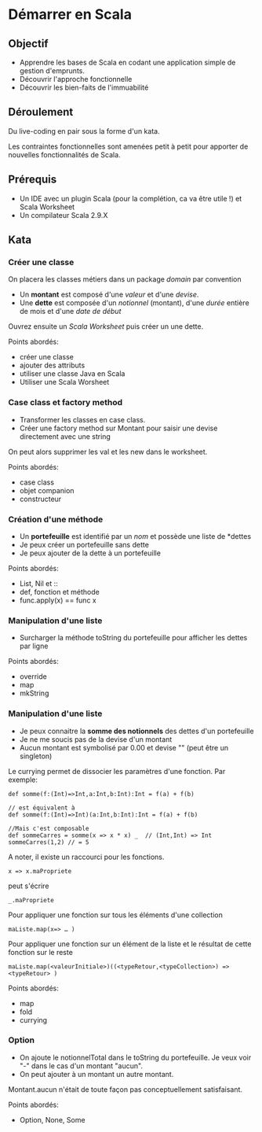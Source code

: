 # Démarrer en Scala
## Objectif
* Apprendre les bases de Scala en codant une application simple de gestion d'emprunts. 
* Découvrir l'approche fonctionnelle
* Découvrir les bien-faits de l'immuabilité

## Déroulement
Du live-coding en pair sous la forme d'un kata. 

Les contraintes fonctionnelles sont amenées petit à petit pour apporter de nouvelles fonctionnalités de Scala.

## Prérequis
* Un IDE avec un plugin Scala (pour la complétion, ca va être utile !) et Scala Worksheet
* Un compilateur Scala 2.9.X

## Kata
### Créer une classe
On placera les classes métiers dans un package *domain* par convention

* Un **montant** est composé d'une *valeur* et d'une *devise*.
* Une **dette** est composée d'un *notionnel* (montant), d'une *durée* entière de mois et d'une *date de début*

Ouvrez ensuite un *Scala Worksheet* puis créer un une dette.


Points abordés:

* créer une classe
* ajouter des attributs
* utiliser une classe Java en Scala
* Utiliser une Scala Worsheet

### Case class et factory method
* Transformer les classes en case class.
* Créer une factory method sur Montant pour saisir une devise directement avec une string


On peut alors supprimer les val et les new dans le worksheet.

Points abordés:

* case class
* objet companion
* constructeur

### Création d'une méthode
* Un **portefeuille** est identifié par un *nom* et possède une liste de *dettes
* Je peux créer un portefeuille sans dette
* Je peux ajouter de la dette à un portefeuille

Points abordés:

* List, Nil et ::
* def, fonction et méthode
* func.apply(x) == func x

### Manipulation d'une liste
* Surcharger la méthode toString du portefeuille pour afficher les dettes par ligne

Points abordés:

* override
* map 
* mkString

### Manipulation d'une liste
* Je peux connaitre la **somme des notionnels** des dettes d'un portefeuille
* Je ne me soucis pas de la devise d'un montant
* Aucun montant est symbolisé par 0.00 et devise "" (peut être un singleton)

Le currying permet de dissocier les paramètres d'une fonction. Par exemple:

	def somme(f:(Int)=>Int,a:Int,b:Int):Int = f(a) + f(b)
	
	// est équivalent à 
	def somme(f:(Int)=>Int)(a:Int,b:Int):Int = f(a) + f(b)
	
	//Mais c'est composable
	def sommeCarres = somme(x => x * x) _  // (Int,Int) => Int
	sommeCarres(1,2) // = 5

A noter, il existe un raccourci pour les fonctions.

	x => x.maPropriete
peut s'écrire 

	_.maPropriete
	
Pour appliquer une fonction sur tous les éléments d'une collection

	maListe.map(x=> … )
	
Pour appliquer une fonction sur un élément de la liste et le résultat de cette fonction sur le reste

	maListe.map(<valeurInitiale>)((<typeRetour,<typeCollection>) => <typeRetour> )
	
Points abordés:

* map
* fold
* currying

### Option
* On ajoute le notionnelTotal dans le toString du portefeuille. Je veux voir "-" dans le cas d'un montant "aucun".
* On peut ajouter à un montant un autre montant.

 Montant.aucun n'était de toute façon pas conceptuellement satisfaisant.
 
Points abordés:

* Option, None, Some

